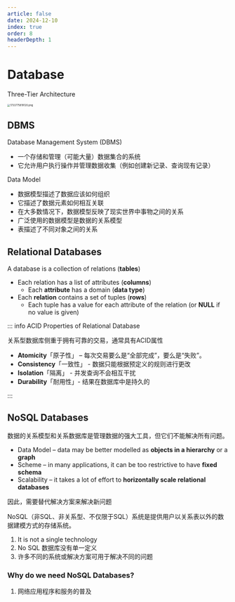```yaml
---
article: false
date: 2024-12-10
index: true
order: 8
headerDepth: 1
---
```


# Database

Three-Tier Architecture

<img src="https://pic.hanjiaming.com.cn/2024/12/10/f61c69903bac4.png" alt="1733775819120.png" style="zoom:40%;" />

## DBMS

Database Management System (DBMS)

- 一个存储和管理（可能大量）数据集合的系统
- 它允许用户执行操作并管理数据收集（例如创建新记录、查询现有记录）

Data Model

- 数据模型描述了数据应该如何组织
- 它描述了数据元素如何相互关联
- 在大多数情况下，数据模型反映了现实世界中事物之间的关系
- 广泛使用的数据模型是数据的关系模型
- 表描述了不同对象之间的关系

## Relational Databases

A database is a collection of relations (**tables**)
- Each relation has a list of attributes (**columns**)
  - Each **attribute** has a domain (**data type**)
- Each **relation** contains a set of tuples (**rows**)
  - Each tuple has a value for each attribute of the relation (or **NULL** if no value is  given)



::: info ACID Properties of Relational Database

关系型数据库侧重于拥有可靠的交易，通常具有ACID属性

- **Atomicity**「原子性」 – 每次交易要么是“全部完成”，要么是“失败”。
- **Consistency**「一致性」 - 数据只能根据预定义的规则进行更改
- **Isolation**「隔离」 - 并发查询不会相互干扰
- **Durability**「耐用性」- 结果在数据库中是持久的

:::

## NoSQL Databases

数据的关系模型和关系数据库是管理数据的强大工具，但它们不能解决所有问题。

- Data Model – data may be better modelled as **objects in a hierarchy** or a **graph**
- Scheme – in many applications, it can be too restrictive to have **fixed schema**
- Scalability – it takes a lot of effort to **horizontally scale relational databases**

因此，需要替代解决方案来解决新问题

NoSQL（非SQL、非关系型、不仅限于SQL）系统是提供用户以关系表以外的数据建模方式的存储系统。

1. It is not a single technology
2. No SQL 数据库没有单一定义
3. 许多不同的系统或解决方案可用于解决不同的问题

### Why do we need NoSQL Databases?

1. 网络应用程序和服务的普及



























